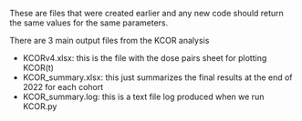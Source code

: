 These are files that were created earlier and any new code should 
return the same values for the same parameters.

There are 3 main output files from the KCOR analysis

- KCORv4.xlsx: this is the file with the dose pairs sheet for plotting KCOR(t)
- KCOR_summary.xlsx: this just summarizes the final results at the end of 2022 for each cohort
- KCOR_summary.log: this is a text file log produced when we run KCOR.py